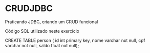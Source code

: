 # CRUDJDBC
Praticando JDBC, criando um CRUD funcional

Código SQL utilizado neste exercício

CREATE TABLE person (
id int primary key,
nome varchar not null,
cpf varchar not null,
saldo float not null);
